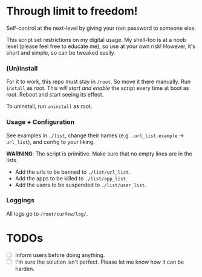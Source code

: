 # Through limit to freedom!

Self-control at the next-level by giving your root password to
someone else.

This script set restrictions on my digital usage. My shell-foo is
at a noob level (please feel free to educate me), so use at your
own risk!  However, it's short and simple, so can be tweaked
easily.

### (Un)install

For it to work, this repo must stay in `/root`. So move it there
manually. Run `install` as root. This *will start and enable* the
script every time at boot as root. Reboot and start seeing its
effect.

To uninstall, run `uninstall` as root.

### Usage + Configuration

See examples in `./list`, change their names (e.g.
`.url_list.example` -> `url_list`), and config to your liking.

**WARNING**: The script is primitive. Make sure that no empty
lines are in the lists.

+ Add the urls to be banned to `./list/url_list`.
+ Add the apps to be killed to `./list/app_list`.
+ Add the users to be suspended to `./list/user_list`.

### Loggings

All logs go to `/root/curfew/log/`.

# TODOs

+ [ ] Inform users before doing anything.
+ [ ] I'm sure the solution isn't perfect. Please let me know how
  it can be harden.
